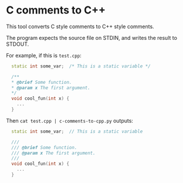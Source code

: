# C comments to C++

This tool converts C style comments to C++ style comments.

The program expects the source file on STDIN, and writes the result to STDOUT.

For example, if this is `test.cpp`:

```c++
  static int some_var;  /* This is a static variable */

  /**
  * @brief Some function.
  * @param x The first argument.
  */
  void cool_fun(int x) {
    ...
  }
```

Then `cat test.cpp | c-comments-to-cpp.py` outputs:

```c++
  static int some_var;  // This is a static variable

  ///
  /// @brief Some function.
  /// @param x The first argument.
  ///
  void cool_fun(int x) {
    ...
  }
```

